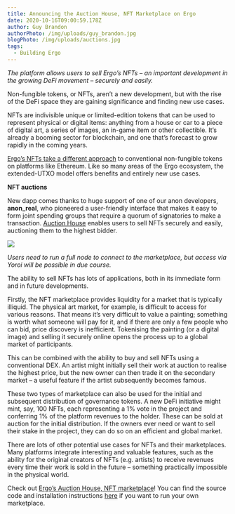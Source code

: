 ```yaml
---
title: Announcing the Auction House, NFT Marketplace on Ergo
date: 2020-10-16T09:00:59.178Z
author: Guy Brandon
authorPhoto: /img/uploads/guy_brandon.jpg
blogPhoto: /img/uploads/auctions.jpg
tags:
  - Building Ergo
---
```

<!--StartFragment-->

*The platform allows users to sell Ergo’s NFTs – an important development in the growing DeFi movement – securely and easily.*

Non-fungible tokens, or NFTs, aren’t a new development, but with the rise of the DeFi space they are gaining significance and finding new use cases.

NFTs are indivisible unique or limited-edition tokens that can be used to represent physical or digital items: anything from a house or car to a piece of digital art, a series of images, an in-game item or other collectible. It’s already a booming sector for blockchain, and one that’s forecast to grow rapidly in the coming years.

[Ergo’s NFTs take a different approach](https://ergoplatform.org/en/blog/2020-09-25-nfts-on-ergo/) to conventional non-fungible tokens on platforms like Ethereum. Like so many areas of the Ergo ecosystem, the extended-UTXO model offers benefits and entirely new use cases.

**NFT auctions**

New dapp comes thanks to huge support of one of our anon developers, **anon_real**, who pioneered a user-friendly interface that makes it easy to form joint spending groups that require a quorum of signatories to make a transaction. [Auction House](http://ergoauctions.org/) enables users to sell NFTs securely and easily, auctioning them to the highest bidder.

<!--EndFragment-->

![](/img/uploads/auctionpic.jpg)

<!--StartFragment-->

*Users need to run a full node to connect to the marketplace, but access via Yoroi will be possible in due course.*

The ability to sell NFTs has lots of applications, both in its immediate form and in future developments.

Firstly, the NFT marketplace provides liquidity for a market that is typically illiquid. The physical art market, for example, is difficult to access for various reasons. That means it’s very difficult to value a painting; something is worth what someone will pay for it, and if there are only a few people who can bid, price discovery is inefficient. Tokenising the painting (or a digital image) and selling it securely online opens the process up to a global market of participants.

This can be combined with the ability to buy and sell NFTs using a conventional DEX. An artist might initially sell their work at auction to realise the highest price, but the new owner can then trade it on the secondary market – a useful feature if the artist subsequently becomes famous.

These two types of marketplace can also be used for the initial and subsequent distribution of governance tokens. A new DeFi initiative might mint, say, 100 NFTs, each representing a 1% vote in the project and conferring 1% of the platform revenues to the holder. These can be sold at auction for the initial distribution. If the owners ever need or want to sell their stake in the project, they can do so on an efficient and global market.

There are lots of other potential use cases for NFTs and their marketplaces. Many platforms integrate interesting and valuable features, such as the ability for the original creators of NFTs (e.g. artists) to receive revenues every time their work is sold in the future – something practically impossible in the physical world.

Check out [Ergo’s Auction House, NFT marketplace](http://ergoauctions.org/)! You can find the source code and installation instructions [here](https://github.com/anon-real/ErgoAuctionHouse) if you want to run your own marketplace.

<!--EndFragment-->